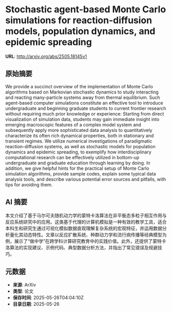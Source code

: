 # Stochastic agent-based Monte Carlo simulations for reaction-diffusion models, population dynamics, and epidemic spreading

**URL**: http://arxiv.org/abs/2505.18145v1

## 原始摘要

We provide a succinct overview of the implementation of Monte Carlo
algorithms based on Markovian stochastic dynamics to study interacting and
reacting many-particle systems away from thermal equilibrium. Such agent-based
computer simulations constitute an effective tool to introduce undergraduate
and beginning graduate students to current frontier research without requiring
much prior knowledge or experience: Starting from direct visualization of
simulation data, students may gain immediate insight into emerging macroscopic
features of a complex model system and subsequently apply more sophisticated
data analysis to quantitatively characterize its often rich dynamical
properties, both in stationary and transient regimes. We utilize numerical
investigations of paradigmatic reaction-diffusion systems, as well as
stochastic models for population dynamics and epidemic spreading, to exemplify
how interdisciplinary computational research can be effectively utilized in
bottom-up undergraduate and graduate education through learning by doing. In
addition, we give helpful hints for the practical setup of Monte Carlo
simulation algorithms, provide sample codes, explain some typical data analysis
tools, and describe various potential error sources and pitfalls, with tips for
avoiding them.


## AI 摘要

本文介绍了基于马尔可夫随机动力学的蒙特卡洛算法在非平衡态多粒子相互作用与反应系统研究中的应用。这类基于代理的计算机模拟是一种有效的教学工具，适合本科生和研究生通过可视化模拟数据直观理解复杂系统的宏观特征，并运用数据分析量化其动态特性。文章以反应扩散系统、种群动力学和流行病传播等经典模型为例，展示了“做中学”在跨学科计算研究教育中的实践价值。此外，还提供了蒙特卡洛算法的实现建议、示例代码、典型数据分析方法，并指出了常见错误及规避技巧。

## 元数据

- **来源**: ArXiv
- **类型**: 论文
- **保存时间**: 2025-05-26T04:04:10Z
- **目录日期**: 2025-05-26

